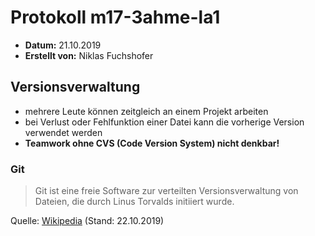 # Protokoll m17-3ahme-la1
* **Datum:** 21.10.2019
* **Erstellt von:** Niklas Fuchshofer

## Versionsverwaltung
* mehrere Leute können zeitgleich an einem Projekt arbeiten
* bei Verlust oder Fehlfunktion einer Datei kann die vorherige Version verwendet werden
* **Teamwork ohne CVS (Code Version System) nicht denkbar!**

### Git
> Git ist eine freie Software zur verteilten Versionsverwaltung von Dateien, die durch Linus Torvalds initiiert wurde.

Quelle: [Wikipedia][Wikipedia-Git] (Stand: 22.10.2019)




[Wikipedia-Git]: https://de.wikipedia.org/wiki/Git

